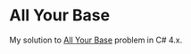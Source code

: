 # All Your Base
My solution to [All Your Base](https://code.google.com/codejam/contest/189252/dashboard#s=p0) problem 
in C# 4.x.
